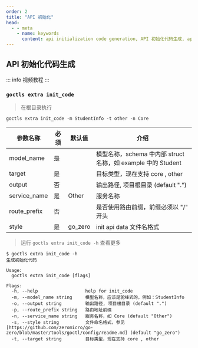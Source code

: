 ```yaml
---
order: 2
title: "API 初始化"
head:
  - - meta
    - name: keywords
      content: api initialization code generation, API 初始化代码生成, api codes
---
```


## API 初始化代码生成


::: info 视频教程
<BiliBili bvid="BV1pj411878n" />
:::

### `goctls extra init_code`

> 在根目录执行 

```shell
goctls extra init_code -m StudentInfo -t other -n Core
```

| 参数名称     | 必须 | 默认值  | 介绍                                                         |
| ------------ | ---- | ------- | ------------------------------------------------------------ |
| model_name   | 是   |         | 模型名称，schema 中内部 struct 名称，如 example 中的 Student |
| target       | 是   |         | 目标类型，现在支持 core , other                              |
| output       | 否   |         | 输出路径, 项目根目录 (default ".")                           |
| service_name | 是   | Other   | 服务名称                                                     |
| route_prefix | 否   |         | 是否使用路由前缀，前缀必须以 "/" 开头                        |
| style        | 是   | go_zero | init api data 文件名格式                                     |

> 运行 `goctls extra init_code -h` 查看更多

```shell
$ goctls extra init_code -h
生成初始化代码

Usage:
  goctls extra init_code [flags]

Flags:
  -h, --help                  help for init_code
  -m, --model_name string     模型名称，应该是驼峰式的，例如：StudentInfo
  -o, --output string         输出路径, 项目根目录 (default ".")
  -p, --route_prefix string   路由地址前缀
  -n, --service_name string   服务名称，如 Core (default "Other")
  -s, --style string          文件命名格式，参见 [https://github.com/zeromicro/go-zero/blob/master/tools/goctl/config/readme.md] (default "go_zero")
  -t, --target string         目标类型，现在支持 core , other
```